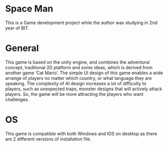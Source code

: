 # Space Man

This is a Game development project while the author was studying in 2nd year of BIT.

# General
This game is based on the unity engine, and combines the adventural concept, traditional 2D platform and some ideas, which is derived from another game ‘Cat Mario’. The simple UI design of this game enables a wide arrange of players no matter which country, or what language they are speaking.
The complexity of AI design increases a lot of difficulty to players, such as unexpected traps, monster designs that will actively attack players. So, the game will be more attracting the players who want challenges.

# OS
This game is compatible with both Windows and IOS on desktop as there are 2 different versions of installation file.

